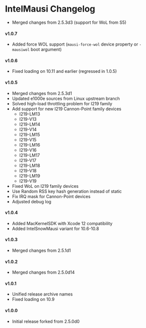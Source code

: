IntelMausi Changelog
====================
- Merged changes from 2.5.3d3 (support for WoL from S5)

#### v1.0.7
- Added force WOL support (`mausi-force-wol` device property or `-mausiwol` boot argument)

#### v1.0.6
- Fixed loading on 10.11 and earlier (regressed in 1.0.5)

#### v1.0.5
- Merged changes from 2.5.3d1
- Updated e1000e sources from Linux upstream branch
- Solved high-load throttling problem for I219 family
- Add support for new I219 Cannon-Point family devices
    * I219-LM13
    * I219-V13
    * I219-LM14
    * I219-V14
    * I219-LM15
    * I219-V15
    * I219-LM16
    * I219-V16
    * I219-LM17
    * I219-V17
    * I219-LM18
    * I219-V18
    * I219-LM19
    * I219-V19
- Fixed WoL on I219 family devices
- Use Random RSS key hash generation instead of static
- Fix IRQ mask for Cannon-Point devices
- Adjusted debug log

#### v1.0.4
- Added MacKernelSDK with Xcode 12 compatibility
- Added IntelSnowMausi variant for 10.6-10.8

#### v1.0.3
- Merged changes from 2.5.1d1

#### v1.0.2
- Merged changes from 2.5.0d14

#### v1.0.1
- Unified release archive names
- Fixed loading on 10.9

#### v1.0.0
- Initial release forked from 2.5.0d0

